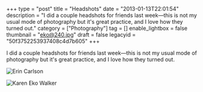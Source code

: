 +++
type = "post"
title = "Headshots"
date = "2013-01-13T22:01:54"
description = "I did a couple headshots for friends last week&#8212;this is not my usual mode of photography but it's great practice, and I love how they turned out."
category = ["Photography"]
tag = []
enable_lightbox = false
thumbnail = "eko@240.jpg"
draft = false
legacyid = "50f3752253937408c4d7b605"
+++

<p>I did a couple headshots for friends last week&mdash;this is not my usual mode of photography but it's great practice, and I love how they turned out.</p>
<p><img style="display:block; margin-left:auto; margin-right:auto;" src="erin.jpg" alt="Erin Carlson" title="erin.jpg" border="0"   /></p>
<p><img style="display:block; margin-left:auto; margin-right:auto;" src="eko.jpg" alt="Karen Eko Walker" title="eko.jpg" border="0"   /></p>
